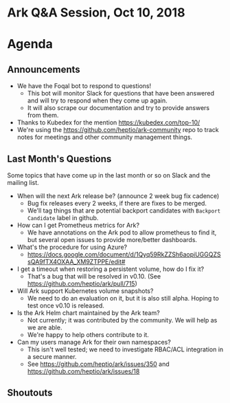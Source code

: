# Ark Q&A Session, Oct 10, 2018

# Agenda

## Announcements

* We have the Foqal bot to respond to questions!
  - This bot will monitor Slack for questions that have been answered and will try to respond when they come up again.
  - It will also scrape our documentation and try to provide answers from them.
* Thanks to Kubedex for the mention https://kubedex.com/top-10/
* We're using the https://github.com/heptio/ark-community repo to track notes for meetings and other community management things.

## Last Month's Questions

Some topics that have come up in the last month or so on Slack and the mailing list.

* When will the next Ark release be? (announce 2 week bug fix cadence)
  - Bug fix releases every 2 weeks, if there are fixes to be merged.
  - We'll tag things that are potential backport candidates with `Backport Candidate` label in github.
* How can I get Prometheus metrics for Ark?
  - We have annotations on the Ark pod to allow prometheus to find it, but several open issues to provide more/better dashboards.
* What's the procedure for using Azure?
  - https://docs.google.com/document/d/1Qyq59RkZZSh6aopiUGGQZSsQA9fTX4OXAA_XM9ZTPPE/edit#
* I get a timeout when restoring a persistent volume, how do I fix it?
  - That's a bug that will be resolved in v0.10. (See https://github.com/heptio/ark/pull/715)
* Will Ark support Kubernetes volume snapshots?
  - We need to do an evaluation on it, but it is also still alpha. Hoping to test once v0.10 is released.
* Is the Ark Helm chart maintained by the Ark team?
   - Not currently; it was contributed by the community. We will help as we are able.
   - We're happy to help others contribute to it.
 * Can my users manage Ark for their own namespaces?
   - This isn't well tested; we need to investigate RBAC/ACL integration in a secure manner.
   - See https://github.com/heptio/ark/issues/350 and https://github.com/heptio/ark/issues/18
   
  ## Shoutouts
